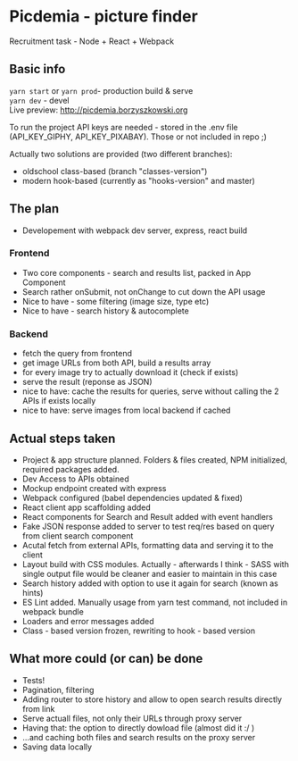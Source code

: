 # Picdemia - picture finder
Recruitment task - Node + React + Webpack

## Basic info
`yarn start` or `yarn prod`- production build & serve  
`yarn dev` - devel  
Live preview: http://picdemia.borzyszkowski.org  

To run the project API keys are needed - stored in the .env file (API_KEY_GIPHY, API_KEY_PIXABAY). Those or not included in repo ;)

Actually two solutions are provided (two different branches):
* oldschool class-based (branch "classes-version")
* modern hook-based (currently as "hooks-version" and master)

## The plan
* Developement with webpack dev server, express, react build

### Frontend
* Two core components - search and results list, packed in App Component
* Search rather onSubmit, not onChange to cut down the API usage
* Nice to have - some filtering (image size, type etc)
* Nice to have - search history & autocomplete

### Backend
* fetch the query from frontend
* get image URLs from both API, build a results array
* for every image try to actually download it (check if exists)
* serve the result (reponse as JSON)
* nice to have: cache the results for queries, serve without calling the 2 APIs if exists locally
* nice to have: serve images from local backend if cached

## Actual steps taken
* Project & app structure planned. Folders & files created, NPM initialized, required packages added.
* Dev Access to APIs obtained
* Mockup endpoint created with express
* Webpack configured (babel dependencies updated & fixed)
* React client app scaffolding added
* React components for Search and Result added with event handlers
* Fake JSON response added to server to test req/res based on query from client search component
* Acutal fetch from external APIs, formatting data and serving it to the client
* Layout build with CSS modules. Actually - afterwards I think - SASS with single output file would be cleaner and easier to maintain in this case
* Search history added with option to use it again for search (known as hints)
* ES Lint added. Manually usage from yarn test command, not included in webpack bundle
* Loaders and error messages added
* Class - based version frozen, rewriting to hook - based version


## What more could (or can) be done
* Tests!
* Pagination, filtering
* Adding router to store history and allow to open search results directly from link
* Serve actuall files, not only their URLs through proxy server
* Having that: the option to directly dowload file (almost did it :/ )
* ...and caching both files and search results on the proxy server
* Saving data locally
